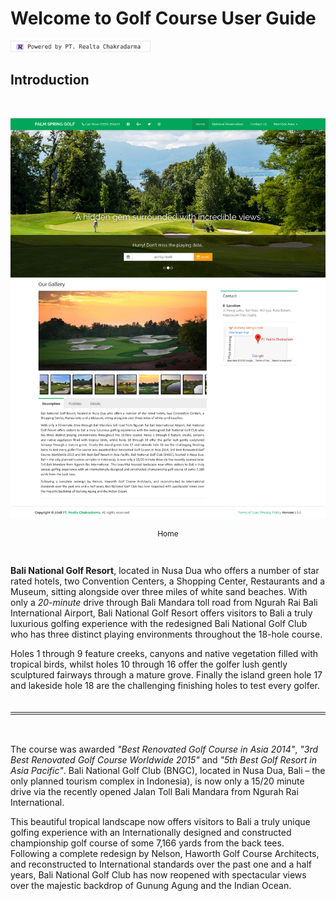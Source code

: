 # **Welcome to Golf Course User Guide**

<a href="http://www.realta.co.id/" target="_blank" ><img src="assets/img/realta.png"></a> 


## Introduction

</br>

<p align="center">
<img src="assets/img/Home/Home.png">
</p>
<center><p style="font-size:12px;"><quote>Home</quote></p></center>

<br/>

**Bali National Golf Resort**, located in Nusa Dua who offers a number of star rated hotels, two Convention Centers, a Shopping Center, Restaurants and a Museum, sitting alongside over three miles of white sand beaches. With only a _20-minute_ drive through Bali Mandara toll road from Ngurah Rai Bali International Airport, Bali National Golf Resort offers visitors to Bali a truly luxurious golfing experience with the redesigned Bali National Golf Club who has three distinct playing environments throughout the 18-hole course.  

Holes 1 through 9 feature creeks, canyons and native vegetation filled with tropical birds, whilst holes 10 through 16 offer the golfer lush gently sculptured fairways through a mature grove. Finally the island green hole 17 and lakeside hole 18 are the challenging finishing holes to test every golfer. 

<p style="font-size: 12pt; text-align: center; font-family: Calibri, sans-serif; 
	 border-bottom-width: 4px; border-bottom-style: Double;">&#160;</p>

<br/>

The course was awarded _"Best Renovated Golf Course in Asia 2014"_, _"3rd Best Renovated Golf Course Worldwide 2015"_ and _"5th Best Golf Resort in Asia Pacific"_. Bali National Golf Club (BNGC), located in Nusa Dua, Bali – the only planned tourism complex in Indonesia), is now only a 15/20 minute drive via the recently opened Jalan Toll Bali Mandara from Ngurah Rai International.   

This beautiful tropical landscape now offers visitors to Bali a truly unique golfing experience with an Internationally designed and constructed championship golf course of some 7,166 yards from the back tees. Following a complete redesign by Nelson, Haworth Golf Course Architects, and reconstructed to International standards over the past one and a half years, Bali National Golf Club has now reopened with spectacular views over the majestic backdrop of Gunung Agung and the Indian Ocean.

<br/>

